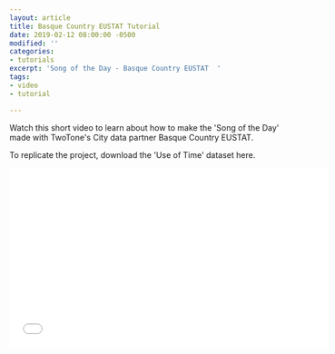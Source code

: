 ```yaml
---
layout: article
title: Basque Country EUSTAT Tutorial
date: 2019-02-12 08:00:00 -0500
modified: ''
categories:
- tutorials
excerpt: 'Song of the Day - Basque Country EUSTAT  '
tags:
- video
- tutorial

---
```

Watch this short video to learn about how to make the 'Song of the Day'  made with TwoTone's City data partner Basque Country EUSTAT.

To replicate the project, download the 'Use of Time' dataset here.

<iframe width="560" height="315" src="[https://youtu.be/2dQMSMRWwJI](https://youtu.be/2dQMSMRWwJI "https://youtu.be/2dQMSMRWwJI")" frameborder="0" allow="encrypted-media; picture-in-picture" allowfullscreen></iframe>